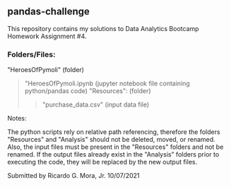 ## pandas-challenge 

This repository contains my solutions to Data Analytics Bootcamp Homework Assignment #4.

### Folders/Files:

"HeroesOfPymoli" (folder)
> "HeroesOfPymoli.ipynb (jupyter notebook file containing python/pandas code)
> "Resources": (folder)
>> "purchase_data.csv" (input data file)

	
Notes:

The python scripts rely on relative path referencing, therefore the folders "Resources" 
and "Analysis" should not be deleted, moved, or renamed.  Also, the input files must be
present in the "Resources" folders and not be renamed.
If the output files already exist in the "Analysis" folders prior to executing the code,
they will be replaced by the new output files.

Submitted by Ricardo G. Mora, Jr.  10/07/2021
 
